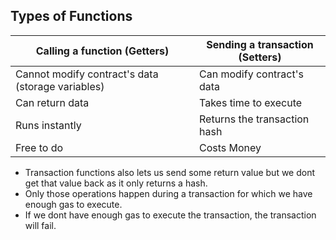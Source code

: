 ## Types of Functions

| Calling a function (Getters)                      | Sending a transaction (Setters) |
| ------------------------------------------------- | ------------------------------- |
| Cannot modify contract's data (storage variables) | Can modify contract's data      |
| Can return data                                   | Takes time to execute           |
| Runs instantly                                    | Returns the transaction hash    |
| Free to do                                        | Costs Money                     |

- Transaction functions also lets us send some return value but we dont get that value back as it only returns a hash.
- Only those operations happen during a transaction for which we have enough gas to execute.
- If we dont have enough gas to execute the transaction, the transaction will fail.
